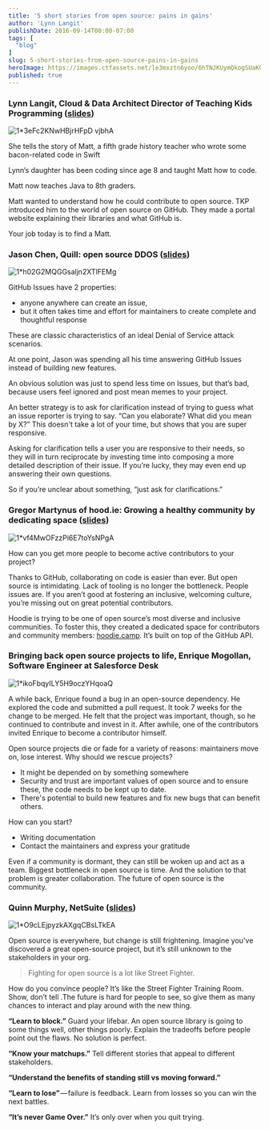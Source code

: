 ```yaml
---
title: '5 short stories from open source: pains in gains'
author: 'Lynn Langit'
publishDate: 2016-09-14T00:00-07:00
tags: [
  "blog"
]
slug: 5-short-stories-from-open-source-pains-in-gains
heroImage: https://images.ctfassets.net/le3mxztn6yoo/6hTNJKUymQkogSUaKGaCu2/436c99c4b8afb55c302fbf8079e6d562/1_3eFc2KNwHBjrHFpD_vjbhA.jpeg
published: true
---
```




### Lynn Langit, Cloud & Data Architect Director of Teaching Kids Programming ([slides](http://slides.com/lynnlangit/meet-matt))

![1*3eFc2KNwHBjrHFpD vjbhA](//images.contentful.com/le3mxztn6yoo/6hTNJKUymQkogSUaKGaCu2/436c99c4b8afb55c302fbf8079e6d562/1_3eFc2KNwHBjrHFpD_vjbhA.jpeg)

She tells the story of Matt, a fifth grade history teacher who wrote some bacon-related code in Swift

Lynn’s daughter has been coding since age 8 and taught Matt how to code.

Matt now teaches Java to 8th graders.

Matt wanted to understand how he could contribute to open source. TKP introduced him to the world of open source on GitHub. They made a portal website explaining their libraries and what GitHub is.

Your job today is to find a Matt.

### Jason Chen, Quill: open source DDOS ([slides](https://github.com/sourcegraph/github-universe-2016-slides/blob/master/OvercomingMaintainerDDoS_Jason_Chen.pdf))

![1*h02G2MQGGsaljn2XTlFEMg](//images.contentful.com/le3mxztn6yoo/5ezO6fh3EA8SqU0KoMoWAa/18ccea0ee192a5208a8fb60b6cfa7a4b/1_h02G2MQGGsaljn2XTlFEMg.jpeg)

GitHub Issues have 2 properties:

*   anyone anywhere can create an issue,
*   but it often takes time and effort for maintainers to create complete and thoughtful response

These are classic characteristics of an ideal Denial of Service attack scenarios.

At one point, Jason was spending all his time answering GitHub Issues instead of building new features.

An obvious solution was just to spend less time on Issues, but that’s bad, because users feel ignored and post mean memes to your project.

An better strategy is to ask for clarification instead of trying to guess what an issue reporter is trying to say. “Can you elaborate? What did you mean by X?” This doesn't take a lot of your time, but shows that you are super responsive.

Asking for clarification tells a user you are responsive to their needs, so they will in turn reciprocate by investing time into composing a more detailed description of their issue. If you’re lucky, they may even end up answering their own questions.

So if you’re unclear about something, “just ask for clarifications.”

### Gregor Martynus of hood.ie: Growing a healthy community by dedicating space ([slides](https://github.com/sourcegraph/github-universe-2016-slides/blob/master/Dedicating%20Space%20-%20Gregor%20Martynus.pdf))

![1*vf4MwOFzzPi6E7toYsNPgA](//images.contentful.com/le3mxztn6yoo/4oVRvkLXKosysmQM0QI08O/28a783848fceea93c4ca143dda2c184c/1_vf4MwOFzzPi6E7toYsNPgA.jpeg)

How can you get more people to become active contributors to your project?

Thanks to GitHub, collaborating on code is easier than ever. But open source is intimidating. Lack of tooling is no longer the bottleneck. People issues are. If you aren’t good at fostering an inclusive, welcoming culture, you’re missing out on great potential contributors.

Hoodie is trying to be one of open source’s most diverse and inclusive communities. To foster this, they created a dedicated space for contributors and community members: [hoodie.camp](http://hoodie.camp). It’s built on top of the GitHub API.

### Bringing back open source projects to life, Enrique Mogollan, Software Engineer at Salesforce Desk

![1*ikoFbqyILY5H9oczYHqoaQ](//images.contentful.com/le3mxztn6yoo/44Xf6DWI3KGgo4mgksy8uk/d1d8064469e910184456edd4ad36342a/1_ikoFbqyILY5H9oczYHqoaQ.jpeg)

A while back, Enrique found a bug in an open-source dependency. He explored the code and submitted a pull request. It took 7 weeks for the change to be merged. He felt that the project was important, though, so he continued to contribute and invest in it. After awhile, one of the contributors invited Enrique to become a contributor himself.

Open source projects die or fade for a variety of reasons: maintainers move on, lose interest. Why should we rescue projects?

*   It might be depended on by something somewhere
*   Security and trust are important values of open source and to ensure these, the code needs to be kept up to date.
*   There's potential to build new features and fix new bugs that can benefit others.

How can you start?

*   Writing documentation
*   Contact the maintainers and express your gratitude

Even if a community is dormant, they can still be woken up and act as a team. Biggest bottleneck in open source is time. And the solution to that problem is greater collaboration. The future of open source is the community.

### Quinn Murphy, NetSuite ([slides](https://www.haikudeck.com/fighting-for-the-future-lessons-from-the-training-room-uncategorized-presentation-9acbc86690))

![1*O9cLEjpyzkAXgqCBsLTkEA](//images.contentful.com/le3mxztn6yoo/6hf0VLR2gMcO2ySoCKk8WC/77e6591edde86e487d8c331e2a22bd1e/1_O9cLEjpyzkAXgqCBsLTkEA.jpeg)

Open source is everywhere, but change is still frightening. Imagine you've discovered a great open-source project, but it’s still unknown to the stakeholders in your org.

> Fighting for open source is a lot like Street Fighter.

How do you convince people? It’s like the Street Fighter Training Room. Show, don’t tell .The future is hard for people to see, so give them as many chances to interact and play around with the new thing.

**“Learn to block.”** Guard your lifebar. An open source library is going to some things well, other things poorly. Explain the tradeoffs before people point out the flaws. No solution is perfect.

**“Know your matchups.”** Tell different stories that appeal to different stakeholders.

**“Understand the benefits of standing still vs moving forward.”**

**“Learn to lose”** — failure is feedback. Learn from losses so you can win the next battles.

**“It’s never Game Over.”** It’s only over when you quit trying.
